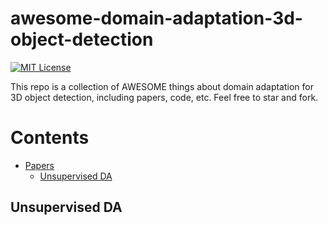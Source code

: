 # awesome-domain-adaptation-3d-object-detection
[![MIT License](https://img.shields.io/badge/license-MIT-green.svg)](https://opensource.org/licenses/MIT) 

This repo is a collection of AWESOME things about domain adaptation for 3D object detection, including papers, code, etc. Feel free to star and fork.

# Contents
- [Papers](#papers)
  - [Unsupervised DA](#unsupervised-da)
  

## Unsupervised DA
